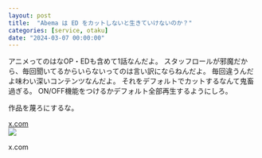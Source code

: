 ```yaml
---
layout: post
title:  "Abema は ED をカットしないと生きていけないのか？"
categories: [service, otaku]
date: "2024-03-07 00:00:00"
---
```


アニメってのはなOP・EDも含めて1話なんだよ。
スタッフロールが邪魔だから、毎回聞いてるからいらないってのは言い訳にならねんだよ。
毎回違うんだよ味わい深いコンテンツなんだよ。
それをデフォルトでカットするなんて鬼畜過ぎる。
ON/OFF機能をつけるかデフォルト全部再生するようにしろ。

作品を蔑ろにするな。


<div class="card">
  <a href="https://x.com/makietanX/status/1765443075097399466"></a>
  <div class="card__header">
    <a href="https://x.com/makietanX/status/1765443075097399466">x.com</a>
  </div>
  <div class="card__image">
    <img src="https://abs.twimg.com/responsive-web/client-web/icon-ios.77d25eba.png">
  </div>
  <div class="card__title">
    <p>x.com</p>
  </div>
  <div class="card__description">
    <p></p>
  </div>
</div>

